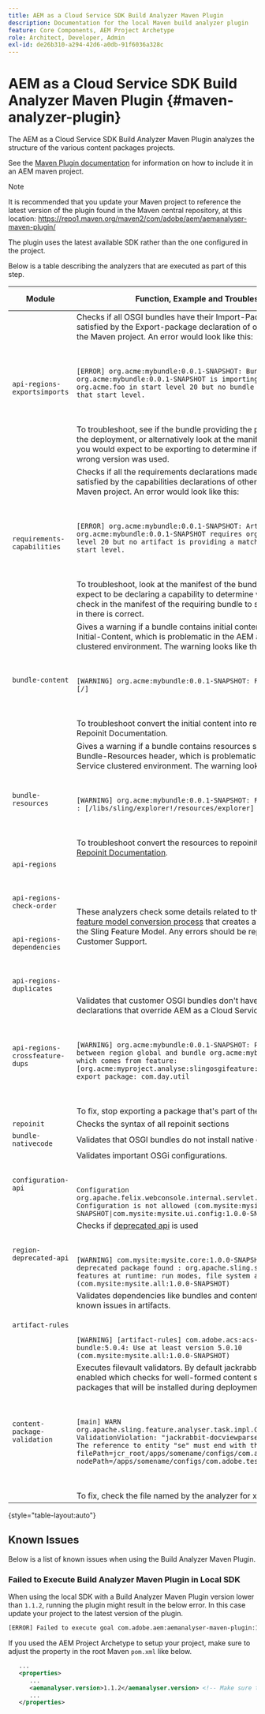 ```yaml
---
title: AEM as a Cloud Service SDK Build Analyzer Maven Plugin
description: Documentation for the local Maven build analyzer plugin
feature: Core Components, AEM Project Archetype
role: Architect, Developer, Admin
exl-id: de26b310-a294-42d6-a0db-91f6036a328c
---
```

# AEM as a Cloud Service SDK Build Analyzer Maven Plugin {#maven-analyzer-plugin}

The AEM as a Cloud Service SDK Build Analyzer Maven Plugin analyzes the structure of the various content packages projects.

See the [Maven Plugin documentation](https://github.com/adobe/aemanalyser-maven-plugin/blob/main/aemanalyser-maven-plugin/README.md) for information on how to include it in an AEM maven project. 

>[!NOTE]
>
>It is recommended that you update your Maven project to reference the latest version of the plugin found in the Maven central repository, at this location: https://repo1.maven.org/maven2/com/adobe/aem/aemanalyser-maven-plugin/

The plugin uses the latest available SDK rather than the one configured in the project.

Below is a table describing the analyzers that are executed as part of this step. <!-- Note that some are executed in the local SDK, while others are only executed during the Cloud Manager pipeline deployment. -->

| Module  | Function, Example and Troubleshooting  | Local SDK  | Cloud Manager  |
|---|---|---|---|
| `api-regions-exportsimports`  |  Checks if all OSGI bundles have their Import-Package declarations satisfied by the Export-package declaration of other included bundles in the Maven project. An error would look like this: <p>&nbsp;</p> `[ERROR] org.acme:mybundle:0.0.1-SNAPSHOT: Bundle org.acme:mybundle:0.0.1-SNAPSHOT is importing package(s) org.acme.foo in start level 20 but no bundle is exporting these for that start level.`<p>&nbsp;</p>To troubleshoot, see if the bundle providing the package is included in the deployment, or alternatively look at the manifest of the bundle that you would expect to be exporting to determine if the wrong name or wrong version was used.  | Yes  | Yes  |
| `requirements-capabilities`  | Checks if all the requirements declarations made in OSGI bundles are satisfied by the capabilities declarations of other bundles included in the Maven project. An error would look like this: <p>&nbsp;</p> `[ERROR] org.acme:mybundle:0.0.1-SNAPSHOT: Artifact org.acme:mybundle:0.0.1-SNAPSHOT requires org.foo.bar in start level 20 but no artifact is providing a matching capability in this start level.`<p>&nbsp;</p> To troubleshoot, look at the manifest of the bundle that you would expect to be declaring a capability to determine why it is missing, or check in the manifest of the requiring bundle to see that the requirement in there is correct.  | Yes  | Yes  |
| `bundle-content` | Gives a warning if a bundle contains initial content specified with Sling-Initial-Content, which is problematic in the AEM as a Cloud Service clustered environment. The warning looks like this: <p>&nbsp;</p> `[WARNING] org.acme:mybundle:0.0.1-SNAPSHOT: Found initial content : [/]` <p>&nbsp;</p>To troubleshoot convert the initial content into repoinit  statements, see Repoinit Documentation.  | Yes  | Yes  |
| `bundle-resources`  | Gives a warning if a bundle contains resources specified with the  Sling-Bundle-Resources  header, which is problematic in the AEM as a Cloud Service clustered environment. The warning looks like this:<p>&nbsp;</p> `[WARNING] org.acme:mybundle:0.0.1-SNAPSHOT: Found bundle resources : [/libs/sling/explorer!/resources/explorer]`<p>&nbsp;</p> To troubleshoot convert the resources to repoinit  statements, see [Repoinit Documentation](https://experienceleague.adobe.com/docs/experience-manager-cloud-service/implementing/developing/aem-project-content-package-structure.html?lang=en#repo-init).  | Yes  | Yes  |
| `api-regions`<p>&nbsp;</p>`api-regions-check-order`<p>&nbsp;</p>`api-regions-dependencies`<p>&nbsp;</p>`api-regions-duplicates`  | These analyzers check some details related to the [content package to feature model conversion process](https://experienceleague.adobe.com/docs/experience-manager-cloud-service/implementing/deploying/overview.html?lang=en#deploying) that creates artifacts conforming to the Sling Feature Model. Any errors should be reported to Adobe Customer Support.  | Yes  | Yes  |
| `api-regions-crossfeature-dups`  | Validates that customer OSGI bundles don't have Export-package declarations that override AEM as a Cloud Service's public API<p>&nbsp;</p>`[WARNING] org.acme:mybundle:0.0.1-SNAPSHOT: Package overlap found between region global and bundle org.acme:mybundle:0.0.1.SNAPSHOT which comes from feature: [org.acme:myproject.analyse:slingosgifeature:0.0.1-SNAPSHOT]. Both export package: com.day.util`<p>&nbsp;</p>To fix, stop exporting a package that's part of the AEM public API. | Yes  | Yes  |
| `repoinit`  | Checks the syntax of all repoinit sections | Yes  | Yes  |
| `bundle-nativecode`  | Validates that OSGI bundles do not install native code. | Yes  | Yes  |
| `configuration-api`  | Validates important OSGi configurations. <p>&nbsp;</p> `Configuration org.apache.felix.webconsole.internal.servlet.OsgiManager: Configuration is not allowed (com.mysite:mysite.all:1.0.0-SNAPSHOT\|com.mysite:mysite.ui.config:1.0.0-SNAPSHOT)` | Yes  | Yes  |
|`region-deprecated-api`   | Checks if [deprecated api](https://experienceleague.adobe.com/docs/experience-manager-cloud-service/release-notes/deprecated-apis.html) is used <p>&nbsp;</p>`[WARNING] com.mysite:mysite.core:1.0.0-SNAPSHOT: Usage of deprecated package found : org.apache.sling.settings : Avoid these features at runtime: run modes, file system access (com.mysite:mysite.all:1.0.0-SNAPSHOT)` | Yes | Yes  |
| `artifact-rules`    | Validates dependencies like bundles and content packages to prevent known issues in artifacts.<p>&nbsp;</p>`[WARNING] [artifact-rules] com.adobe.acs:acs-aem-commons-bundle:5.0.4: Use at least version 5.0.10 (com.mysite:mysite.all:1.0.0-SNAPSHOT)` | Yes | Yes  |
| `content-package-validation`    | Executes filevault validators. By default jackrabbit-docviewparser is enabled which checks for well-formed content syntax of xml inside packages that will be installed during deployment.<p>&nbsp;</p>`[main] WARN org.apache.sling.feature.analyser.task.impl.CheckContentPackages - ValidationViolation: "jackrabbit-docviewparser: Invalid XML found: The reference to entity "se" must end with the ';' delimiter.", filePath=jcr_root/apps/somename/configs/com.adobe.test.Invalid.xml, nodePath=/apps/somename/configs/com.adobe.test.Invalid`<p>&nbsp;</p>To fix, check the file named by the analyzer for xml issues. | Yes | Yes  |
 
{style="table-layout:auto"}

## Known Issues

Below is a list of known issues when using the Build Analyzer Maven Plugin.

### Failed to Execute Build Analyzer Maven Plugin in Local SDK

When using the local SDK with a Build Analyzer Maven Plugin version lower than `1.1.2`, running the plugin might result in the below error. In this case update your project to the latest version of the plugin.

```txt
[ERROR] Failed to execute goal com.adobe.aem:aemanalyser-maven-plugin:1.1.0:analyse (default-analyse) on project mysite.analyse: Execution default-analyse of goal com.adobe.aem:aemanalyser-maven-plugin:1.1.0:analyse failed: arraycopy: source index -1 out of bounds for char[65536] -> [Help 1]
```

If you used the AEM Project Archetype to setup your project, make sure to adjust the property in the root Maven `pom.xml` like below.

```xml
   ...
   <properties>
      ...
      <aemanalyser.version>1.1.2</aemanalyser.version> <!-- Make sure to use the latest release -->
      ...
   </properties>
```
